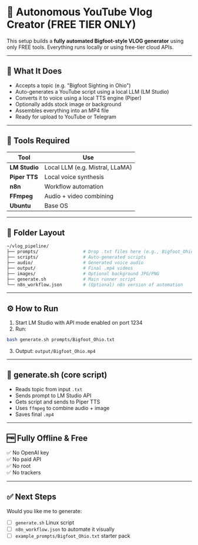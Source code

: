 
# 🧠 Autonomous YouTube Vlog Creator (FREE TIER ONLY)

This setup builds a **fully automated Bigfoot-style VLOG generator** using only FREE tools.
Everything runs locally or using free-tier cloud APIs.

---

## 🚀 What It Does

- Accepts a topic (e.g. "Bigfoot Sighting in Ohio")
- Auto-generates a YouTube script using a local LLM (LM Studio)
- Converts it to voice using a local TTS engine (Piper)
- Optionally adds stock image or background
- Assembles everything into an MP4 file
- Ready for upload to YouTube or Telegram

---

## 🧰 Tools Required

| Tool        | Use                          |
|-------------|------------------------------|
| **LM Studio** | Local LLM (e.g. Mistral, LLaMA) |
| **Piper TTS** | Local voice synthesis       |
| **n8n**       | Workflow automation          |
| **FFmpeg**    | Audio + video combining     |
| **Ubuntu**    | Base OS                     |

---

## 📁 Folder Layout

```bash
~/vlog_pipeline/
├── prompts/                 # Drop .txt files here (e.g., Bigfoot_Ohio.txt)
├── scripts/                 # Auto-generated scripts
├── audio/                   # Generated voice audio
├── output/                  # Final .mp4 videos
├── images/                  # Optional background JPG/PNG
├── generate.sh              # Main runner script
└── n8n_workflow.json        # (Optional) n8n version of automation
```

---

## ⚙️ How to Run

1. Start LM Studio with API mode enabled on port 1234
2. Run:
```bash
bash generate.sh prompts/Bigfoot_Ohio.txt
```
3. Output: `output/Bigfoot_Ohio.mp4`

---

## 🧠 generate.sh (core script)

- Reads topic from input `.txt`
- Sends prompt to LM Studio API
- Gets script and sends to Piper TTS
- Uses `ffmpeg` to combine audio + image
- Saves final `.mp4`

---

## 🆓 Fully Offline & Free

✅ No OpenAI key  
✅ No paid API  
✅ No root  
✅ No trackers  

---

## ✅ Next Steps

Would you like me to generate:

- [ ] `generate.sh` Linux script
- [ ] `n8n_workflow.json` to automate it visually
- [ ] `example_prompts/Bigfoot_Ohio.txt` starter pack
